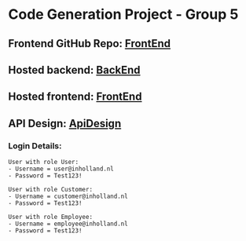 # Code Generation Project - Group 5

## Frontend GitHub Repo: [FrontEnd](https://github.com/jojunicorn/bank-application-frontend)

## Hosted backend: [BackEnd](https://bankapi-urjj.onrender.com/)
## Hosted frontend: [FrontEnd](https://bank-api-inholland.netlify.app/)
## API Design: [ApiDesign](https://app.swaggerhub.com/apis/646415/Accounts/1.0.0)

### Login Details:
```
User with role User:
- Username = user@inholland.nl
- Password = Test123!

User with role Customer:
- Username = customer@inholland.nl
- Password = Test123!

User with role Employee:
- Username = employee@inholland.nl
- Password = Test123!
```
